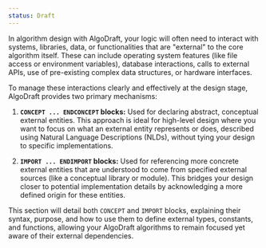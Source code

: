 ```yaml
---
status: Draft
---
```

In algorithm design with AlgoDraft, your logic will often need to interact with systems, libraries, data, or functionalities that are "external" to the core algorithm itself. These can include operating system features (like file access or environment variables), database interactions, calls to external APIs, use of pre-existing complex data structures, or hardware interfaces.

To manage these interactions clearly and effectively at the design stage, AlgoDraft provides two primary mechanisms:

1. **`CONCEPT ... ENDCONCEPT` blocks:** Used for declaring abstract, conceptual external entities. This approach is ideal for high-level design where you want to focus on what an external entity represents or does, described using Natural Language Descriptions (NLDs), without tying your design to specific implementations.

2. **`IMPORT ... ENDIMPORT` blocks:** Used for referencing more concrete external entities that are understood to come from specified external sources (like a conceptual library or module). This bridges your design closer to potential implementation details by acknowledging a more defined origin for these entities.

This section will detail both `CONCEPT` and `IMPORT` blocks, explaining their syntax, purpose, and how to use them to define external types, constants, and functions, allowing your AlgoDraft algorithms to remain focused yet aware of their external dependencies.

